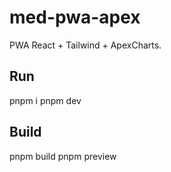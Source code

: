 # med-pwa-apex

PWA React + Tailwind + ApexCharts.

## Run
pnpm i
pnpm dev

## Build
pnpm build
pnpm preview
